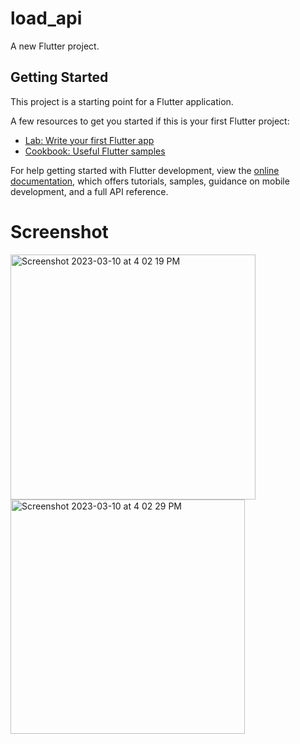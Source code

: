 # load_api

A new Flutter project.

## Getting Started

This project is a starting point for a Flutter application.

A few resources to get you started if this is your first Flutter project:

- [Lab: Write your first Flutter app](https://docs.flutter.dev/get-started/codelab)
- [Cookbook: Useful Flutter samples](https://docs.flutter.dev/cookbook)

For help getting started with Flutter development, view the
[online documentation](https://docs.flutter.dev/), which offers tutorials,
samples, guidance on mobile development, and a full API reference.
# Screenshot
<img width="392" alt="Screenshot 2023-03-10 at 4 02 19 PM" src="https://user-images.githubusercontent.com/94772539/224290378-31d51484-49b5-411b-bed4-b64ef437e0f1.png">
<img width="375" alt="Screenshot 2023-03-10 at 4 02 29 PM" src="https://user-images.githubusercontent.com/94772539/224290386-f567a3b5-2792-414e-a61f-95286ea20906.png">

